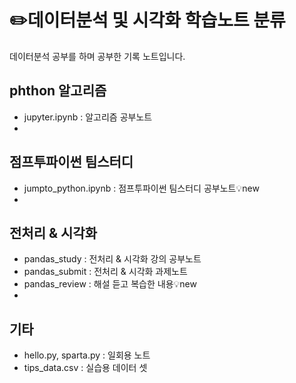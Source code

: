 # ✏️데이터분석 및 시각화 학습노트 분류
데이터분석 공부를 하며 공부한 기록 노트입니다.

## phthon 알고리즘
- jupyter.ipynb : 알고리즘 공부노트
- 
## 점프투파이썬 팀스터디
- jumpto_python.ipynb : 점프투파이썬 팀스터디 공부노트💡new
- 
## 전처리 & 시각화
- pandas_study : 전처리 & 시각화 강의 공부노트
- pandas_submit : 전처리 & 시각화 과제노트
- pandas_review : 해설 듣고 복습한 내용💡new
- 
## 기타
- hello.py, sparta.py : 일회용 노트
- tips_data.csv : 실습용 데이터 셋
